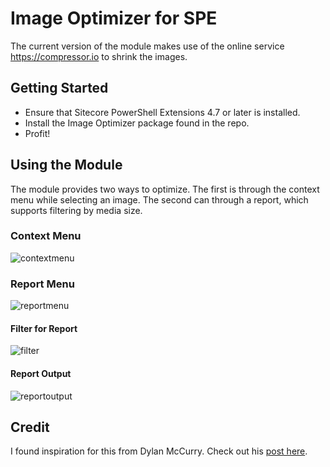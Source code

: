 # Image Optimizer for SPE

The current version of the module makes use of the online service https://compressor.io to shrink the images.

## Getting Started

* Ensure that Sitecore PowerShell Extensions 4.7 or later is installed.
* Install the Image Optimizer package found in the repo.
* Profit!

## Using the Module

The module provides two ways to optimize. The first is through the context menu while selecting an image. The second can through a report, which supports filtering by media size.

### Context Menu

![contextmenu](https://user-images.githubusercontent.com/933163/40372625-b0ba1aec-5daa-11e8-9544-167e8c7abdcd.PNG)

### Report Menu

![reportmenu](https://user-images.githubusercontent.com/933163/40372646-bf276eea-5daa-11e8-84a2-5ebf2c9a4045.PNG)

#### Filter for Report

![filter](https://user-images.githubusercontent.com/933163/40372652-c49a9f50-5daa-11e8-8d9f-80bc8e39a20f.PNG)

#### Report Output

![reportoutput](https://user-images.githubusercontent.com/933163/40372681-cc98482e-5daa-11e8-8f47-868d0f25bd40.PNG)


## Credit

I found inspiration for this from Dylan McCurry. Check out his [post here](https://jockstothecore.com/optimizing-images-sitecore/).
